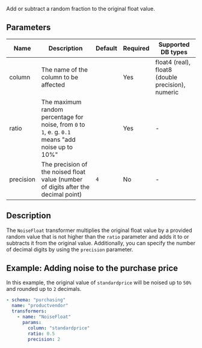 Add or subtract a random fraction to the original float value.

## Parameters

| Name      | Description                                                                                              | Default | Required | Supported DB types                                |
|-----------|----------------------------------------------------------------------------------------------------------|---------|----------|---------------------------------------------------|
| column    | The name of the column to be affected                                                      |         | Yes      | float4 (real), float8 (double precision), numeric |
| ratio     | The maximum random percentage for noise, from `0` to `1`, e. g. `0.1` means "add noise up to 10%" |         | Yes      | -                                                 |
| precision | The precision of the noised float value (number of digits after the decimal point)                       | `4`     | No       | -                                                 |

## Description

The `NoiseFloat` transformer multiplies the original float value by a provided random value that is not higher than
the `ratio` parameter and adds it to or subtracts it from the original value. Additionally, you can specify the number of decimal digits by using the `precision` parameter.

## Example: Adding noise to the purchase price

In this example, the original value of `standardprice` will be noised up to `50%` and rounded up to `2` decimals.

``` yaml title="NoiseFloat transformer example"
- schema: "purchasing"
  name: "productvendor"
  transformers:
    - name: "NoiseFloat"
      params:
        column: "standardprice"
        ratio: 0.5
        precision: 2
```
